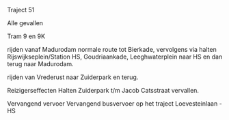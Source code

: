 Traject 51
 
Alle gevallen


Tram 9 en 9K

rijden vanaf Madurodam normale route tot Bierkade, vervolgens via halten Rijswijkseplein/Station HS, Goudriaankade, Leeghwaterplein naar HS en dan terug naar Madurodam.

rijden van Vrederust naar Zuiderpark en terug.

Reizigerseffecten
Halten Zuiderpark t/m Jacob Catsstraat vervallen.
 
Vervangend vervoer
Vervangend busvervoer op het traject Loevesteinlaan - HS
